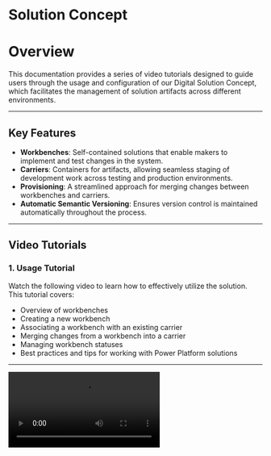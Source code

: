 # Solution Concept

# Overview

This documentation provides a series of video tutorials designed to guide users through the usage and configuration of our Digital Solution Concept, which facilitates the management of solution artifacts across different environments.

---

## Key Features

- **Workbenches**: Self-contained solutions that enable makers to implement and test changes in the system.
- **Carriers**: Containers for artifacts, allowing seamless staging of development work across testing and production environments.
- **Provisioning**: A streamlined approach for merging changes between workbenches and carriers.
- **Automatic Semantic Versioning**: Ensures version control is maintained automatically throughout the process.

---

## Video Tutorials

### 1. Usage Tutorial
Watch the following video to learn how to effectively utilize the solution. This tutorial covers:

- Overview of workbenches
- Creating a new workbench
- Associating a workbench with an existing carrier
- Merging changes from a workbench into a carrier
- Managing workbench statuses
- Best practices and tips for working with Power Platform solutions
---
<video src="https://youtu.be/DLfFqvcOrrs?si=xeUrjaQqoptmUmmJ" title="DIGITALL Solution workbench: Usage tutorial" />


### 2. Configuration Tutorial
Understand how to configure the solution by watching this video:

[![Watch the configuration tutorial](https://img.youtube.com/vi/CONFIG_VIDEO_ID/maxresdefault.jpg)](https://digitallnature.sharepoint.com/:v:/r/teams/Skill-upinitiativeMSFTDynCRM/Shared%20Documents/Solution%20Workbench%20-%20configuration.mp4?csf=1&web=1&nav=undefined&e=ABevX6)
> *Click the image or [here](https://digitallnature.sharepoint.com/:v:/r/teams/Skill-upinitiativeMSFTDynCRM/Shared%20Documents/Solution%20Workbench%20-%20configuration.mp4?csf=1&web=1&nav=undefined&e=ABevX6) to watch the configuration tutorial.*

---

## Additional Resources

If you are looking to download the solution, refer to the following repository [here](https://github.com/DIGITALLNature/DigitallSolutions/releases).

---
